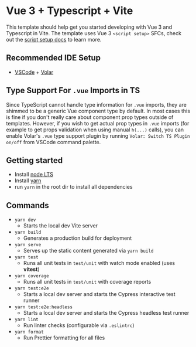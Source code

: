 # Vue 3 + Typescript + Vite

This template should help get you started developing with Vue 3 and Typescript in Vite. The template uses Vue 3 `<script setup>` SFCs, check out the [script setup docs](https://v3.vuejs.org/api/sfc-script-setup.html#sfc-script-setup) to learn more.

## Recommended IDE Setup

- [VSCode](https://code.visualstudio.com/) + [Volar](https://marketplace.visualstudio.com/items?itemName=johnsoncodehk.volar)

## Type Support For `.vue` Imports in TS

Since TypeScript cannot handle type information for `.vue` imports, they are shimmed to be a generic Vue component type by default. In most cases this is fine if you don't really care about component prop types outside of templates. However, if you wish to get actual prop types in `.vue` imports (for example to get props validation when using manual `h(...)` calls), you can enable Volar's `.vue` type support plugin by running `Volar: Switch TS Plugin on/off` from VSCode command palette.

## Getting started

- Install [node LTS](https://nodejs.org/en/download/)
- Install [yarn](https://yarnpkg.com/getting-started/install)
- run `yarn` in the root dir to install all dependencies

## Commands

- `yarn dev`
  - Starts the local dev Vite server
- `yarn build`
  - Generates a production build for deployment
- `yarn serve`
  - Serves up the static content generated via `yarn build`
- `yarn test`
  - Runs all unit tests in `test/unit` with watch mode enabled (uses **vitest**)
- `yarn coverage`
  - Runs all unit tests in `test/unit` with coverage reports
- `yarn test:e2e`
  - Starts a local dev server and starts the Cypress interactive test runner
- `yarn test:e2e:headless`
  - Starts a local dev server and starts the Cypress headless test runner
- `yarn lint`
  - Run linter checks (configurable via `.eslintrc`)
- `yarn format`
  - Run Prettier formatting for all files
